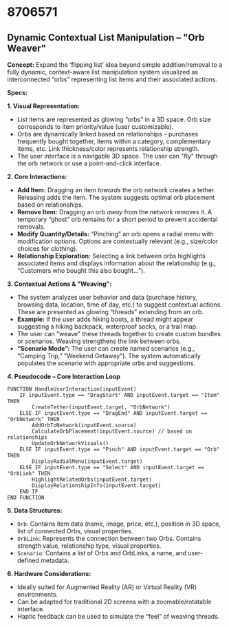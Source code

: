 # 8706571

## Dynamic Contextual List Manipulation – "Orb Weaver"

**Concept:** Expand the ‘flipping list’ idea beyond simple addition/removal to a fully dynamic, context-aware list manipulation system visualized as interconnected “orbs” representing list items and their associated actions.

**Specs:**

**1. Visual Representation:**

*   List items are represented as glowing “orbs” in a 3D space. Orb size corresponds to item priority/value (user customizable).
*   Orbs are dynamically linked based on relationships – purchases frequently bought together, items within a category, complementary items, etc.  Link thickness/color represents relationship strength.
*   The user interface is a navigable 3D space.  The user can "fly" through the orb network or use a point-and-click interface.

**2. Core Interactions:**

*   **Add Item:**  Dragging an item *towards* the orb network creates a tether. Releasing adds the item. The system suggests optimal orb placement based on relationships.
*   **Remove Item:** Dragging an orb *away* from the network removes it.  A temporary “ghost” orb remains for a short period to prevent accidental removals.
*   **Modify Quantity/Details:** “Pinching” an orb opens a radial menu with modification options. Options are contextually relevant (e.g., size/color choices for clothing).
*   **Relationship Exploration:** Selecting a link between orbs highlights associated items and displays information about the relationship (e.g., “Customers who bought this also bought…”).

**3. Contextual Actions & "Weaving":**

*   The system analyzes user behavior and data (purchase history, browsing data, location, time of day, etc.) to suggest contextual actions. These are presented as glowing “threads” extending from an orb.
*   **Example:** If the user adds hiking boots, a thread might appear suggesting a hiking backpack, waterproof socks, or a trail map.
*   The user can "weave" these threads together to create custom bundles or scenarios.  Weaving strengthens the link between orbs.
*   **“Scenario Mode”:** The user can create named scenarios (e.g., “Camping Trip,” “Weekend Getaway”). The system automatically populates the scenario with appropriate orbs and suggestions.

**4. Pseudocode – Core Interaction Loop**

```
FUNCTION HandleUserInteraction(inputEvent)
    IF inputEvent.type == "DragStart" AND inputEvent.target == "Item" THEN
        CreateTether(inputEvent.target, "OrbNetwork")
    ELSE IF inputEvent.type == "DragEnd" AND inputEvent.target == "OrbNetwork" THEN
        AddOrbToNetwork(inputEvent.source)
        CalculateOrbPlacement(inputEvent.source) // based on relationships
        UpdateOrbNetworkVisuals()
    ELSE IF inputEvent.type == "Pinch" AND inputEvent.target == "Orb" THEN
        DisplayRadialMenu(inputEvent.target)
    ELSE IF inputEvent.type == "Select" AND inputEvent.target == "OrbLink" THEN
        HighlightRelatedOrbs(inputEvent.target)
        DisplayRelationshipInfo(inputEvent.target)
    END IF
END FUNCTION
```

**5.  Data Structures:**

*   `Orb`: Contains item data (name, image, price, etc.), position in 3D space, list of connected Orbs, visual properties.
*   `OrbLink`: Represents the connection between two Orbs. Contains strength value, relationship type, visual properties.
*   `Scenario`: Contains a list of Orbs and OrbLinks, a name, and user-defined metadata.

**6.  Hardware Considerations:**

*   Ideally suited for Augmented Reality (AR) or Virtual Reality (VR) environments.
*   Can be adapted for traditional 2D screens with a zoomable/rotatable interface.
*   Haptic feedback can be used to simulate the “feel” of weaving threads.